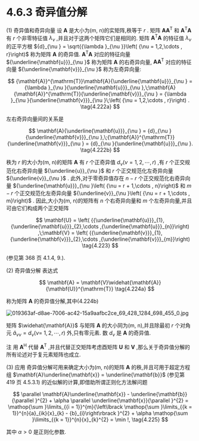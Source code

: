# 4.6.3 奇异值分解

(1) 奇异值和奇异向量 设 $\mathbf{A}$ 是大小为(m, n)的实矩阵,秩等于 $r$ . 矩阵 $\mathbf{A}{\mathbf{A}}^{\mathrm{T}}$ 和 ${\mathbf{A}}^{\mathrm{T}}\mathbf{A}$ 有 $r$ 个非零特征值 ${\lambda }_{\nu }$ ,并且对于这两个矩阵它们是相同的. 矩阵 ${\mathbf{A}}^{\mathrm{T}}\mathbf{A}$ 的特征值 ${\lambda }_{\nu }$ 的正平方根 ${d}_{\nu } = \sqrt{{\lambda }_{\nu }}\left( {\nu  = 1,2,\cdots , r}\right)$ 称为矩阵 $\mathbf{A}$ 的奇异值. ${\mathbf{A}}^{\mathrm{T}}\mathbf{A}$ 对应的特征向量 ${\underline{\mathbf{u}}}_{\nu }$ 称为矩阵 $\mathbf{A}$ 的右奇异向量, $\mathbf{A}{\mathbf{A}}^{\mathrm{T}}$ 对应的特征向量 ${\underline{\mathbf{v}}}_{\nu }$ 称为左奇异向量:

$$
{\mathbf{A}}^{\mathrm{T}}\mathbf{A}{\underline{\mathbf{u}}}_{\nu } = {\lambda }_{\nu }{\underline{\mathbf{u}}}_{\nu },\;\mathbf{A}{\mathbf{A}}^{\mathrm{T}}{\underline{\mathbf{v}}}_{\nu } = {\lambda }_{\nu }{\underline{\mathbf{v}}}_{\nu }\;\left( {\nu  = 1,2,\cdots , r}\right) . \tag{4.222a}
$$

左右奇异向量间的关系是

$$
\mathbf{A}{\underline{\mathbf{u}}}_{\nu } = {d}_{\nu }{\underline{\mathbf{v}}}_{\nu },\;{\mathbf{A}}^{\mathrm{T}}{\underline{\mathbf{v}}}_{\nu } = {d}_{\nu }{\underline{\mathbf{u}}}_{\nu }. \tag{4.222b}
$$

秩为 $r$ 的大小为(m, n)的矩阵 $\mathbf{A}$ 有 $r$ 个正奇异值 ${d}_{\nu }\left( {\nu  = 1,2,\cdots , r}\right)$ ,有 $r$ 个正交规范化右奇异向量 ${\underline{u}}_{\nu }$ 和 $r$ 个正交规范化左奇异向量 ${\underline{v}}_{\nu }$ . 此外,对于零奇异值存在 $n - r$ 个正交规范化右奇异向量 ${\underline{\mathbf{u}}}_{\nu }\left( {\nu  = r + 1,\cdots , n}\right)$ 和 $m - r$ 个正交规范化左奇异向量 ${\underline{v}}_{\nu }\left( {\nu  = r + 1,\cdots , m}\right)$ . 因此,大小为(m, n)的矩阵有 $n$ 个右奇异向量和 $m$ 个左奇异向量,并且可由它们构成两个正交矩阵

$$
\mathbf{U} = \left( {{\underline{\mathbf{u}}}_{1},{\underline{\mathbf{u}}}_{2},\cdots ,{\underline{\mathbf{u}}}_{n}}\right) ,\;\mathbf{V} = \left( {{\underline{\mathbf{v}}}_{1},{\underline{\mathbf{v}}}_{2},\cdots ,{\underline{\mathbf{v}}}_{m}}\right)  \tag{4.223}
$$

(参见第 368 页 4.1.4, 9.).

(2) 奇异值分解 表达式

$$
\mathbf{A} = \mathbf{V}\widehat{\mathbf{A}}{\mathbf{U}}^{\mathrm{T}} \tag{4.224a}
$$

称为矩阵 $\mathbf{A}$ 的奇异值分解,其中(4.224b)

![019363af-d8ae-7006-ac42-15a9aafbc2ce_69_428_1284_698_455_0.jpg](/images/019363af-d8ae-7006-ac42-15a9aafbc2ce_69_428_1284_698_455_0.jpg)

矩阵 $\widehat{\mathbf{A}}$ 与矩阵 $\mathbf{A}$ 的大小同为(m, n),并且除最初 $r$ 个对角元 ${\widehat{a}}_{\nu \nu } = {d}_{\nu }(\nu  =$ $1,2,\cdots , r)$ 外,只有零元素. 数 ${d}_{\nu }$ 是 $\mathbf{A}$ 的奇异值.

注 用 ${\mathbf{A}}^{\mathrm{H}}$ 代替 ${\mathbf{A}}^{\mathrm{T}}$ ,并且代替正交矩阵考虑酉矩阵 $\mathbf{U}$ 和 $\mathbf{V}$ ,那么关于奇异值分解的所有论述对于复元素矩阵也成立.

(3) 应用 奇异值分解可用来确定大小为(m, n)的矩阵 $\mathbf{A}$ 的秩,并且可用于超定方程组 $\mathbf{A}\underline{\mathbf{x}} = \underline{\mathbf{b}}$ (参见第 419 页 4.5.3.1) 的近似解的计算,即借助所谓正则化方法解问题

$$
\parallel \mathbf{A}\underline{\mathbf{x}} - \underline{\mathbf{b}}{\parallel }^{2} + \alpha \parallel \underline{\mathbf{x}}{\parallel }^{2} = \mathop{\sum }\limits_{{i = 1}}^{m}{\left\lbrack  \mathop{\sum }\limits_{{k = 1}}^{n}{a}_{ik}{x}_{k} - {b}_{i}\right\rbrack  }^{2} + \alpha \mathop{\sum }\limits_{{k = 1}}^{n}{x}_{k}^{2} = \min !, \tag{4.225}
$$

其中 $\alpha  > 0$ 是正则化参数.


